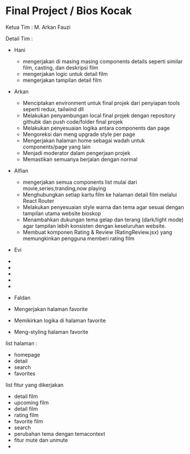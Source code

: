 # Final Project / Bios Kocak

Ketua Tim : M. Arkan Fauzi

Detail Tim : 
-  Hani
   - mengerjakan di masing masing components details seperti similar film, casting, dan deskripsi film
   - mengerjakan logic untuk detail film
   - mengerjakan tampilan detail film

 - Arkan
    - Menciptakan environment untuk final projek dari penyiapan tools seperti redux, tailwind dll
    - Melakukan penyambungan local final projek dengan repository githubk dan push code/folder final projek 
    - Melakukan penyesuaian logika antara components dan page
    - Mengoreksi dan meng upgrade style per page 
    - Mengerjakan halaman home sebagai wadah untuk components/page yang lain
    - Menjadi moderator dalam pengerjaan projek
    - Memastikan semuanya berjalan dengan normal
- Alfian
  - mengerjakan semua components list mulai dari movie,series,tranding,now playing
  - Menghubungkan setiap kartu film ke halaman detail film melalui React Router
  - Melakukan penyesuaian style warna dan tema agar sesuai dengan tampilan utama website bioskop
  - Menambahkan dukungan tema gelap dan terang (dark/light mode) agar tampilan lebih konsisten dengan keseluruhan website.
  - Membuat komponen Rating & Review (RatingReview.jsx) yang memungkinkan pengguna memberi rating film

- Evi
 -
 -
 -
 -
 -

- Faldan
 - Mengerjakan halaman favorite
 - Memikirkan logika di halaman favorite
 - Meng-styling halaman favorite

list halaman :
- homepage
- detail
- search
- favorites

list fitur yang dikerjakan 
- detail film
- upcoming film
- detail film
- rating film
- favorite film
- search
- perubahan tema dengan temacontext
- fitur mute dan unmute
- 

